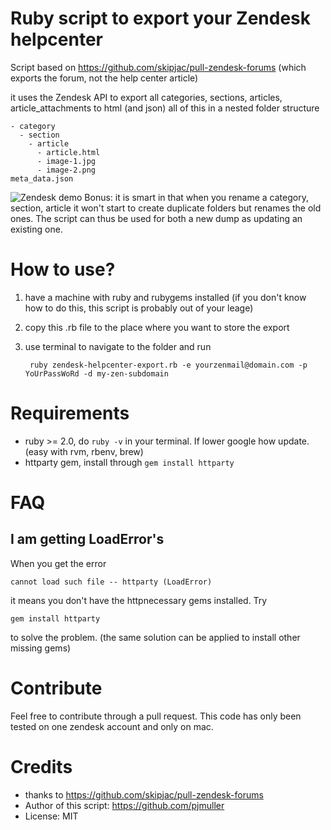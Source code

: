 #  Ruby script to export your Zendesk helpcenter

Script based on https://github.com/skipjac/pull-zendesk-forums
(which exports the forum, not the help center article)

it uses the Zendesk API to export all categories, sections, articles, article_attachments to html (and json)
all of this in a nested folder structure

    - category
      - section
        - article
          - article.html
          - image-1.jpg
          - image-2.png
    meta_data.json

![Zendesk demo](https://github.com/pjmuller/zendesk-helpcenter-export/raw/master/demo-screenshot.png)
Bonus: it is smart in that when you rename a category, section, article it won't
start to create duplicate folders but renames the old ones.
The script can thus be used for both a new dump as updating an existing one.

# How to use?

1. have a machine with ruby and rubygems installed
(if you don't know how to do this, this script is probably out of your leage)

2. copy this .rb file to the place where you want to store the export
3. use terminal to navigate to the folder and run

        ruby zendesk-helpcenter-export.rb -e yourzenmail@domain.com -p YoUrPassWoRd -d my-zen-subdomain

# Requirements

- ruby >= 2.0, do ```ruby -v``` in your terminal. If lower google how update. (easy with rvm, rbenv, brew)
- httparty gem, install through ```gem install httparty```

# FAQ
## I am getting LoadError's
When you get the error

    cannot load such file -- httparty (LoadError)

it means you don't have the httpnecessary gems installed. Try

    gem install httparty

to solve the problem. (the same solution can be applied to install other missing gems)
# Contribute

Feel free to contribute through a pull request. This code has only been tested on one zendesk account and only on mac.


# Credits

- thanks to https://github.com/skipjac/pull-zendesk-forums
- Author of this script: https://github.com/pjmuller
- License: MIT
